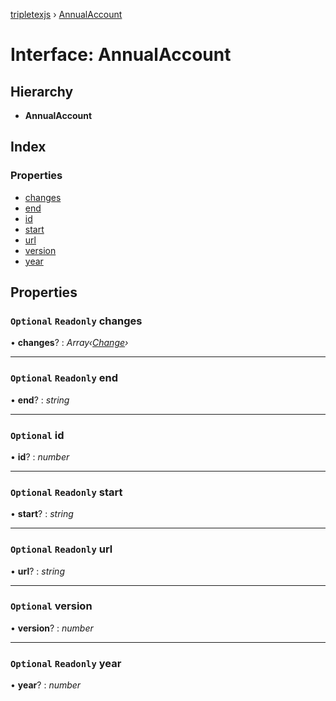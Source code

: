 [tripletexjs](../README.md) › [AnnualAccount](annualaccount.md)

# Interface: AnnualAccount

## Hierarchy

* **AnnualAccount**

## Index

### Properties

* [changes](annualaccount.md#optional-readonly-changes)
* [end](annualaccount.md#optional-readonly-end)
* [id](annualaccount.md#optional-id)
* [start](annualaccount.md#optional-readonly-start)
* [url](annualaccount.md#optional-readonly-url)
* [version](annualaccount.md#optional-version)
* [year](annualaccount.md#optional-readonly-year)

## Properties

### `Optional` `Readonly` changes

• **changes**? : *Array‹[Change](../modules/change.md)›*

___

### `Optional` `Readonly` end

• **end**? : *string*

___

### `Optional` id

• **id**? : *number*

___

### `Optional` `Readonly` start

• **start**? : *string*

___

### `Optional` `Readonly` url

• **url**? : *string*

___

### `Optional` version

• **version**? : *number*

___

### `Optional` `Readonly` year

• **year**? : *number*
